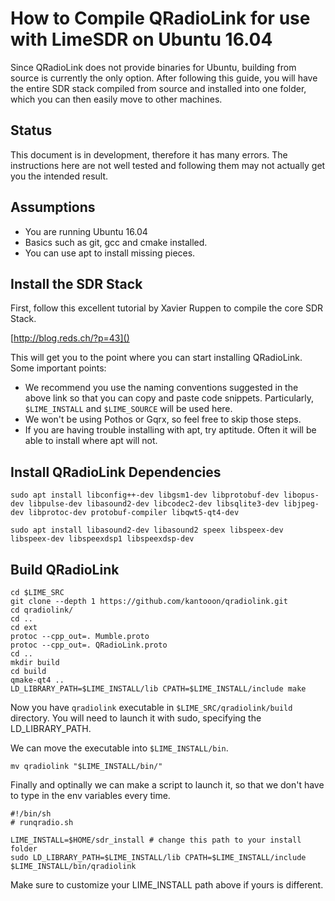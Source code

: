# How to Compile QRadioLink for use with LimeSDR on Ubuntu 16.04

Since QRadioLink does not provide binaries for Ubuntu, building from source is currently the only option. After following this guide, you will have the entire SDR stack compiled from source and installed into one folder, which you can then easily move to other machines.

## Status

This document is in development, therefore it has many errors. The instructions here are not well tested and following them may not actually get you the intended result.

## Assumptions

- You are running Ubuntu 16.04
- Basics such as git, gcc and cmake installed.
- You can use apt to install missing pieces.

## Install the SDR Stack

First, follow this excellent tutorial by Xavier Ruppen to compile the core SDR Stack.

[http://blog.reds.ch/?p=43]()

This will get you to the point where you can start installing QRadioLink. Some important points:

- We recommend you use the naming conventions suggested in the above link so that you can copy and paste code snippets. Particularly, `$LIME_INSTALL` and `$LIME_SOURCE` will be used here.
- We won't be using Pothos or Gqrx, so feel free to skip those steps.
- If you are having trouble installing with apt, try aptitude. Often it will be able to install where apt will not.


## Install QRadioLink Dependencies

```
sudo apt install libconfig++-dev libgsm1-dev libprotobuf-dev libopus-dev libpulse-dev libasound2-dev libcodec2-dev libsqlite3-dev libjpeg-dev libprotoc-dev protobuf-compiler libqwt5-qt4-dev

sudo apt install libasound2-dev libasound2 speex libspeex-dev libspeex-dev libspeexdsp1 libspeexdsp-dev
```
## Build QRadioLink

```
cd $LIME_SRC
git clone --depth 1 https://github.com/kantooon/qradiolink.git
cd qradiolink/
cd ..
cd ext
protoc --cpp_out=. Mumble.proto
protoc --cpp_out=. QRadioLink.proto
cd ..
mkdir build
cd build
qmake-qt4 ..
LD_LIBRARY_PATH=$LIME_INSTALL/lib CPATH=$LIME_INSTALL/include make

```

Now you have `qradiolink` executable in `$LIME_SRC/qradiolink/build` directory. You will need to launch it with sudo, specifying the LD_LIBRARY_PATH.

We can move the executable into `$LIME_INSTALL/bin`.

```
mv qradiolink "$LIME_INSTALL/bin/"
```

Finally and optinally we can make a script to launch it, so that we don't have to type in the env variables every time.

```
#!/bin/sh
# runqradio.sh

LIME_INSTALL=$HOME/sdr_install # change this path to your install folder
sudo LD_LIBRARY_PATH=$LIME_INSTALL/lib CPATH=$LIME_INSTALL/include $LIME_INSTALL/bin/qradiolink
```

Make sure to customize your LIME_INSTALL path above if yours is different.
